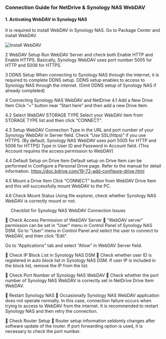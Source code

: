 <h3>Connection Guide for NetDrive & Synology NAS WebDAV</h3>

<h4>1. Activating WebDAV in Synology NAS</h4>

<p>
It is required to install WebDAV in Synology NAS.  Go to Package Center and install WebDAV.
</p>
 
 ![Install WebDAV](https://raw.githubusercontent.com/bdrive/help/master/support_content/en/guide/synology/Picture1.png)

2	WebDAV Setup
Run WebDAV Server and check both Enable HTTP and Enable HTTPS.  Basically, Synology WebDAV uses port number 5005 for HTTP and 5006 for HTTPS.
 

3	DDNS Setup
When connecting to Synology NAS through the internet, it is required to complete DDNS setup.  DDNS setup enables to access to Synology NAS through the internet.  (Omit DDNS setup of Synology NAS if already completed)
 

4	Connecting Synology NAS WebDAV and NetDrive
4.1	Add a New Drive Item 
Click “+” button near “Start here” and then add a new Drive Item.
 
4.2	Select WebDAV STORAGE TYPE 
Select your WebDAV item from STORAGE TYPE list and then click “CONNECT”.
 

4.3	Setup WebDAV Connection
Type in the URL and port number of your Synology WebDAV in Server field.  Check “Use SSL(https)” if you use HTTPS.  (By default, Synology NAS WebDAV uses port 5005 for HTTP and 5006 for HTTPS)
Type in User ID and Password in Account field.  (This Account requires the access permission to WebDAV)
 

4.4	Default Setup on Drive Item
Default setup on Drive Item can be performed in Configure a Personal Drive page.  Refer to the manual for detail information. 
https://doc.bdrive.com/19-72-add-configure-drive.html 

 

4.5	Mount a Drive Item 
Click “CONNECT” button from WebDAV Drive Item and this will successfully mount WebDAV to the PC.

 

4.6	Check Mount Status
Using file explorer, check whether Synology NAS WebDAV is correctly mount or not.
 


 
Checklist for Synology NAS WebDAV Connection Issues

	Check Access Permission of WebDAV Server
	“WebDAV server” permission can be set in “User” menu in Control Panel of Synology NAS DSM.
Go to “User” menu in Control Panel and select the user to connect to WebDAV, and then click “Edit”.
 

Go to “Applications” tab and select “Allow” in WebDAV Server field.
 


	Check IP Block List in Synology NAS DSM 
	Check whether user ID is registered in auto block list in Synology NAS DSM.  If user IP is included in the block list, remove the IP from the list.
 


	Check Port Number of Synology NAS WebDAV
	Check whether the port number of Synology NAS WebDAV is correctly set in NetDrive Drive Item WebDAV.
 

 


	Restart Synology NAS
	Occasionally Synology NAS WebDAV application does not operate normally.  In this case, connection failure occurs when trying to access to WebDAV from the internet.  It is recommended to restart Synology NAS and then retry the connection.

	Check Router Setup
	Router setup information seldomly changes after software update of the router.  If port forwarding option is used, it is necessary to check the port number.


